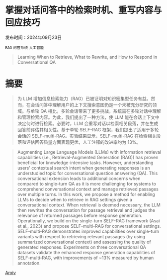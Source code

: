 # 掌握对话问答中的检索时机、重写内容与回应技巧

发布时间：2024年09月23日

`RAG` `问答系统` `人工智能`

> Learning When to Retrieve, What to Rewrite, and How to Respond in Conversational QA

# 摘要

> 为 LLM 增加信息检索能力（RAG）已被证明对知识密集型任务有益。然而，在会话问答中理解用户的上下文搜索意图仍是一个未被充分研究的领域。与单轮 QA 相比，多轮会话带来了更多挑战，系统需在多轮对话中理解和管理检索内容。为此，我们提出了一种方法，使 LLM 能在会话上下文中决定何时进行检索。必要时，LLM 会重写对话以检索相关段落，并在生成回答前评估其相关性。基于单轮 SELF-RAG 框架，我们提出了适用于多轮会话的 SELF-multi-RAG。实验结果显示，SELF-multi-RAG 在检索相关段落和评估回答质量方面表现更优，人工注释的改进率约为 13%。

> Augmenting Large Language Models (LLMs) with information retrieval capabilities (i.e., Retrieval-Augmented Generation (RAG)) has proven beneficial for knowledge-intensive tasks. However, understanding users' contextual search intent when generating responses is an understudied topic for conversational question answering (QA). This conversational extension leads to additional concerns when compared to single-turn QA as it is more challenging for systems to comprehend conversational context and manage retrieved passages over multiple turns. In this work, we propose a method for enabling LLMs to decide when to retrieve in RAG settings given a conversational context. When retrieval is deemed necessary, the LLM then rewrites the conversation for passage retrieval and judges the relevance of returned passages before response generation. Operationally, we build on the single-turn SELF-RAG framework (Asai et al., 2023) and propose SELF-multi-RAG for conversational settings. SELF-multi-RAG demonstrates improved capabilities over single-turn variants with respect to retrieving relevant passages (by using summarized conversational context) and assessing the quality of generated responses. Experiments on three conversational QA datasets validate the enhanced response generation capabilities of SELF-multi-RAG, with improvements of ~13% measured by human annotation.

[Arxiv](https://arxiv.org/abs/2409.15515)
